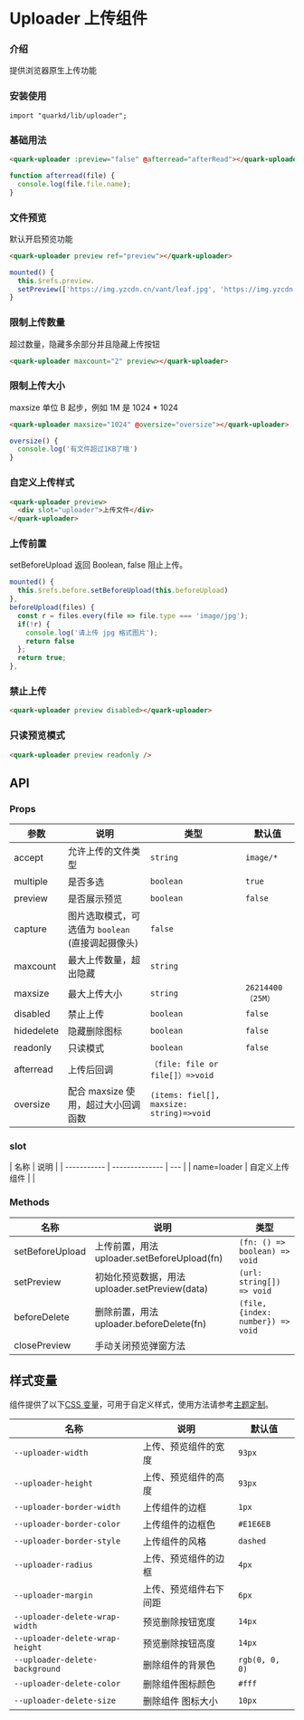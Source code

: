 # Uploader 上传组件

### 介绍

提供浏览器原生上传功能

### 安装使用

```tsx
import "quarkd/lib/uploader";
```

### 基础用法

```html
<quark-uploader :preview="false" @afterread="afterRead"></quark-uploader>
```

```js
function afterread(file) {
  console.log(file.file.name);
}
```

### 文件预览

默认开启预览功能

```html
<quark-uploader preview ref="preview"></quark-uploader>
```

```js
mounted() {
  this.$refs.preview.
  setPreview(['https://img.yzcdn.cn/vant/leaf.jpg', 'https://img.yzcdn.cn/vant/leaf.jpg');
}
```

### 限制上传数量

超过数量，隐藏多余部分并且隐藏上传按钮

```html
<quark-uploader maxcount="2" preview></quark-uploader>
```

### 限制上传大小

maxsize 单位 B 起步，例如 1M 是 1024 \* 1024

```html
<quark-uploader maxsize="1024" @oversize="oversize"></quark-uploader>
```

```js
oversize() {
  console.log('有文件超过1KB了哦')
}
```

### 自定义上传样式

```html
<quark-uploader preview>
  <div slot="uploader">上传文件</div>
</quark-uploader>
```

### 上传前置

setBeforeUpload 返回 Boolean, false 阻止上传。

```js
mounted() {
  this.$refs.before.setBeforeUpload(this.beforeUpload)
},
beforeUpload(files) {
  const r = files.every(file => file.type === 'image/jpg');
  if(!r) {
    console.log('请上传 jpg 格式图片');
    return false
  };
  return true;
},
```

### 禁止上传

```html
<quark-uploader preview disabled></quark-uploader>
```

### 只读预览模式

```html
<quark-uploader preview readonly />
```

## API

### Props

| 参数       | 说明                                              | 类型                                     | 默认值             |
| ---------- | ------------------------------------------------- | ---------------------------------------- | ------------------ |
| accept     | 允许上传的文件类型                                | `string`                                | `image/*`          |
| multiple   | 是否多选                                          | `boolean`                               | `true`             |
| preview    | 是否展示预览                                      | `boolean`                                | `false`            |
| capture    | 图片选取模式，可选值为 `boolean` (直接调起摄像头) | `false`                                  |
| maxcount   | 最大上传数量，超出隐藏                            | `string`                                |
| maxsize    | 最大上传大小                                      | `string`                                | `26214400 （25M）` |
| disabled   | 禁止上传                                          | `boolean`                               | `false`            |
| hidedelete | 隐藏删除图标                                      | `boolean`                                | `false`            |
| readonly   | 只读模式                                          | `boolean`                                | `false`            |
| afterread  | 上传后回调                                        | `（file: file or file[]）=>void`         |                    |
| oversize   | 配合 maxsize 使用，超过大小回调函数               | `(items: fiel[], maxsize: string)=>void` |                    |

### slot

| 名称        | 说明           |
| ----------- | -------------- | --- |
| name=loader | 自定义上传组件 |     |

### Methods

| 名称            | 说明                                           | 类型                              |
| --------------- | ---------------------------------------------- | --------------------------------- |
| setBeforeUpload | 上传前置，用法 uploader.setBeforeUpload(fn)    | `(fn: () => boolean) => void`     |
| setPreview      | 初始化预览数据，用法 uploader.setPreview(data) | `(url: string[]) => void`         |
| beforeDelete    | 删除前置，用法 uploader.beforeDelete(fn)       | `(file, {index: number}) => void` |
| closePreview    | 手动关闭预览弹窗方法                           |                                   |

## 样式变量

组件提供了以下[CSS 变量](https://developer.mozilla.org/zh-CN/docs/Web/CSS/Using_CSS_custom_properties)，可用于自定义样式，使用方法请参考[主题定制](#/zh-CN/guide/theme)。

| 名称                            | 说明                   | 默认值         |
| ------------------------------- | ---------------------- | -------------- |
| `--uploader-width`              | 上传、预览组件的宽度   | `93px`         |
| `--uploader-height`             | 上传、预览组件的高度   | `93px`         |
| `--uploader-border-width`       | 上传组件的边框         | `1px`          |
| `--uploader-border-color`       | 上传组件的边框色       | `#E1E6EB`      |
| `--uploader-border-style`       | 上传组件的风格         | `dashed`       |
| `--uploader-radius`             | 上传、预览组件的边框   | `4px`          |
| `--uploader-margin`             | 上传、预览组件右下间距 | `6px`          |
| `--uploader-delete-wrap-width`  | 预览删除按钮宽度       | `14px`        |
| `--uploader-delete-wrap-height` | 预览删除按钮高度       | `14px`         |
| `--uploader-delete-background`  | 删除组件的背景色       | `rgb(0, 0, 0)` |
| `--uploader-delete-color`       | 删除组件图标颜色       | `#fff`         |
| `--uploader-delete-size`        | 删除组件 图标大小      | `10px`         |
